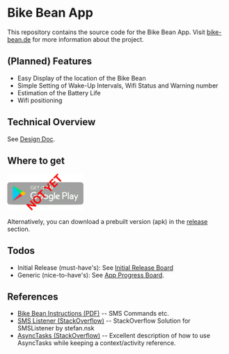 # Bike Bean App

This repository contains the source code for the Bike Bean App.
Visit [bike-bean.de](https://bike-bean.de/) for more information about the project.

## (Planned) Features

- Easy Display of the location of the Bike Bean
- Simple Setting of Wake-Up Intervals, Wifi Status and Warning number
- Estimation of the Battery Life
- Wifi positioning

## Technical Overview

See [Design Doc](doc/Doc.md).

## Where to get

<a href='https://play.google.com/store/apps/details?id=de.bikebean.app'>
	<img alt='Get it on Google Play' width=175 src='doc/img/google_play_not_yet.png'/></a>
<!-- https://play.google.com/intl/en_us/badges/static/images/badges/en_badge_web_generic.png -->

Alternatively, you can download a prebuilt version (apk) in the
[release](https://github.com/Ludwigmair1986/BikebeanApp/releases) section.

## Todos

- Initial Release (must-have's): See [Initial Release Board](https://github.com/Ludwigmair1986/BikebeanApp/projects/2)
- Generic (nice-to-have's): See [App Progress Board](https://github.com/Ludwigmair1986/BikebeanApp/projects/1).

## References

- [Bike Bean Instructions (PDF)](https://bike-bean.de/wp-content/uploads/2019/12/Anleitung_15_12_2019.pdf) -- SMS Commands etc.
- [SMS Listener (StackOverflow)](https://stackoverflow.com/a/23732410) -- StackOverflow Solution for SMSListener by stefan.nsk
- [AsyncTasks (StackOverflow)](https://stackoverflow.com/a/46166223/145119) -- Excellent description of how to use AsyncTasks while keeping a context/activity reference.
